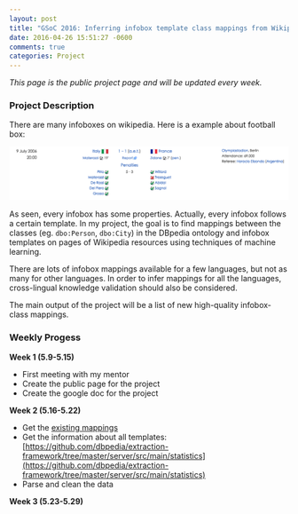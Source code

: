 ```yaml
---
layout: post
title: "GSoC 2016: Inferring infobox template class mappings from Wikipedia and WikiData"
date: 2016-04-26 15:51:27 -0600
comments: true
categories: Project 
---
```


*This page is the public project page and will be updated every week.*

### Project Description

There are many infoboxes on wikipedia. Here is a example about football box:

![Alt text](/images/GSoC1.png)

As seen, every infobox has some properties. Actually, every infobox follows a certain template. In my project, the goal is to find mappings between the classes (eg. ```dbo:Person```, ```dbo:City```) in the DBpedia ontology and infobox templates on pages of Wikipedia resources using techniques of machine learning.

There are lots of infobox mappings available for a few languages, but not as many for other languages. In order to infer mappings for all the languages, cross-lingual knowledge validation should also be considered. 

The main output of the project will be a list of new high-quality infobox-class mappings.

<!--more-->

### Weekly Progess

**Week 1 (5.9-5.15)** 

- First meeting with my mentor
- Create the public page for the project
- Create the google doc for the project

**Week 2 (5.16-5.22)**

- Get the [existing mappings](http://mappings.dbpedia.org/server/mappings/en/pages/rdf/all)
- Get the information about all templates: [https://github.com/dbpedia/extraction-framework/tree/master/server/src/main/statistics](https://github.com/dbpedia/extraction-framework/tree/master/server/src/main/statistics)
- Parse and clean the data

**Week 3 (5.23-5.29)**
